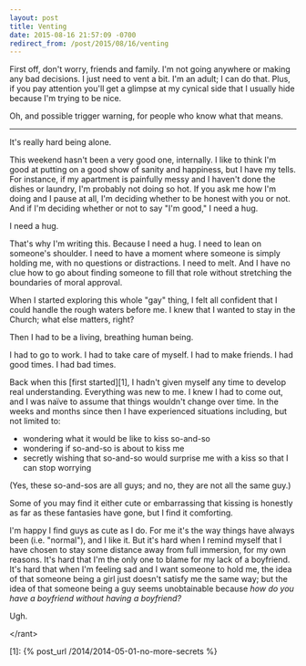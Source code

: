 ```yaml
---
layout: post
title: Venting
date: 2015-08-16 21:57:09 -0700
redirect_from: /post/2015/08/16/venting
---
```


First off, don't worry, friends and family. I'm not going anywhere or making any bad decisions. I just need to vent a bit. I'm an adult; I can do that. Plus, if you pay attention you'll get a glimpse at my cynical side that I usually hide because I'm trying to be nice.

Oh, and possible trigger warning, for people who know what that means.

---

It's really hard being alone.

This weekend hasn't been a very good one, internally. I like to think I'm good at putting on a good show of sanity and happiness, but I have my tells. For instance, if my apartment is painfully messy and I haven't done the dishes or laundry, I'm probably not doing so hot. If you ask me how I'm doing and I pause at all, I'm deciding whether to be honest with you or not. And if I'm deciding whether or not to say "I'm good," I need a hug.

I need a hug.

That's why I'm writing this. Because I need a hug. I need to lean on someone's shoulder. I need to have a moment where someone is simply holding me, with no questions or distractions. I need to melt. And I have no clue how to go about finding someone to fill that role without stretching the boundaries of moral approval.

When I started exploring this whole "gay" thing, I felt all confident that I could handle the rough waters before me. I knew that I wanted to stay in the Church; what else matters, right?

Then I had to be a living, breathing human being.

I had to go to work. I had to take care of myself. I had to make friends. I had good times. I had bad times.

Back when this [first started][1], I hadn't given myself any time to develop real understanding. Everything was new to me. I knew I had to come out, and I was naïve to assume that things wouldn't change over time. In the weeks and months since then I have experienced situations including, but not limited to:

* wondering what it would be like to kiss so-and-so
* wondering if so-and-so is about to kiss me
* secretly wishing that so-and-so would surprise me with a kiss so that I can stop worrying

(Yes, these so-and-sos are all guys; and no, they are not all the same guy.)

Some of you may find it either cute or embarrassing that kissing is honestly as far as these fantasies have gone, but I find it comforting.

I'm happy I find guys as cute as I do. For me it's the way things have always been (i.e. "normal"), and I like it. But it's hard when I remind myself that I have chosen to stay some distance away from full immersion, for my own reasons. It's hard that I'm the only one to blame for my lack of a boyfriend. It's hard that when I'm feeling sad and I want someone to hold me, the idea of that someone being a girl just doesn't satisfy me the same way; but the idea of that someone being a guy seems unobtainable because _how do you have a boyfriend without having a boyfriend?_

Ugh.

\</rant\>

[1]: {% post_url /2014/2014-05-01-no-more-secrets %}
